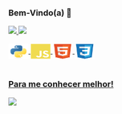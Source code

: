 ### Bem-Vindo(a) 👋


<div>
  <a href="https://github.com/anaVitoriaLouro">
  <img height="170em" src="https://github-readme-stats.vercel.app/api?username=anaVitoriaLouro&show_icons=true&theme=city_lights&include_all_commits=true&count_private=true"/>
  <img height="170em" src="https://github-readme-stats.vercel.app/api/top-langs/?username=anaVitoriaLouro&layout=compact&langs_count=6&theme=city_lights"/>
</div>
<div style="display: inline_block"><br>
  <img align="center" alt="CSS" height="30" width="40" src="https://raw.githubusercontent.com/devicons/devicon/master/icons/python/python-original.svg">
  <img align="center" alt="Js" height="30" width="40" src="https://raw.githubusercontent.com/devicons/devicon/master/icons/javascript/javascript-plain.svg">
  <img align="center" alt="HTML" height="30" width="40" src="https://raw.githubusercontent.com/devicons/devicon/master/icons/html5/html5-original.svg">
  <img align="center" alt="CSS" height="30" width="40" src="https://raw.githubusercontent.com/devicons/devicon/master/icons/css3/css3-original.svg">
</div>
 
 <br>
 
  ### Para me conhecer melhor!
 
<div> 
<a href="https://www.linkedin.com/in/ana-vit%C3%B3ria-louro-navili-987526221/" target="_blank"><img src="https://img.shields.io/badge/-LinkedIn-%230077B5?style=for-the-badge&logo=linkedin&logoColor=white" target="_blank"></a> 
  
</div>
